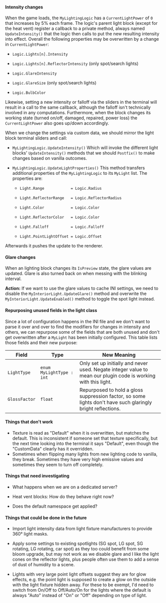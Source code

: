 #### Intensity changes

When the game loads, the `MyLightingLogic` has a `CurrentLightPower` of `0` that increases by 5% each frame. The logic's parent light block (except for the heat vent) register a callback to a private method, always named `UpdateIntensity()` that the logic then calls to put the new resulting intensity into effect.
Overall the following properties may be overwritten by a change in `CurrentLightPower`:

- `Logic.Lights[n].Intensity`

- `Logic.Lights[n].ReflectorIntensity` (only spot/search lights)

- `Logic.GlareIntensity`

- `Logic.GlareSize` (only spot/search lights)

- `Logic.BulbColor`

Likewise, setting a new intensity or falloff via the sliders in the terminal will result in a call to the same callback, although the falloff isn't technically involved in any computations. Furthermore, when the block changes its working state (turned on/off, damaged, repaired, power loss) the `CurrentLightPower` also goes up/down accordingly.

When we change the settings via custom data, we should mirror the light block terminal sliders and call:

- `MyLightingLogic.UpdateIntensity()`
  Which will invoke the different light blocks' `UpdateIntensity()` methods that we should `Postfix()` to make changes based on vanilla outcomes.

- `MyLightingLogic.UpdateLightProperties()`
  This method transfers additional properties of the `MyLightingLogic` to its `MyLight` list. The properties are:
  
  - `Light.Range            = Logic.Radius` 
  
  - `Light.ReflectorRange   = Logic.ReflectorRadius`
  
  - `Light.Color            = Logic.Color`
  
  - `Light.ReflectorColor   = Logic.Color`
  
  - `Light.Falloff          = Logic.Falloff`
  
  - `Light.PointLightOffset = Logic.Offset`

Afterwards it pushes the update to the renderer.

#### Glare changes

When an lighting block changes its `IsPreview` state, the glare values are updated. Glare is also turned back on when messing with the blinking interval.

**Action:** If we want to use the glare values to cache INI settings, we need to disable the `MyInteriorLight.UpdateGlare()` method and overwrite the `MyInteriorLight.UpdateEnabled()` method to toggle the spot light instead.

#### Repurposing unused fields in the light class

Since a lot of configuration happens in the INI file and we don't want to parse it over and over to find the modifiers for changes in intensity and others, we can repurpose some of the fields that are both unused and don't get overwritten after a `MyLight` has been initially configured. This table lists those fields and their new purpose:

| Field         | Type                     | New Meaning                                                                                                    |
| ------------- | ------------------------ | -------------------------------------------------------------------------------------------------------------- |
| `LightType`   | `enum MyLightType : int` | Only set up initially and never used. Negate integer value to mean our plugin code is working with this light. |
| `GlossFactor` | `float`                  | Repurposed to hold a gloss suppression factor, so some lights don't have such glaringly bright reflections.    |

#### Things that don't work

- Texture is read as "Default" when it is overwritten, but matches the default. This is inconsistent if someone set that texture specifically, but the next time looking into the terminal it says "Default", even though the "CustomData" clearly has it overridden.
- Sometimes when flipping many lights from new lighting code to vanilla, they break. Sometimes they have very high emissive values and sometimes they seem to turn off completely.

#### Things that need investigating

- What happens when we are on a dedicated server?

- Heat vent blocks: How do they behave right now?

- Does the default namespace get applied?

#### Things that could be done in the future

- Import light intensity data from light fixture manufacturers to provide 360° light masks.

- Apply some settings to existing spotlights (SG spot, LG spot, SG rotating, LG rotating, car spot) as they too could benefit from some bloom upgrade, but may not work as we disable glare and I like the light cones on the reflector lights, plus people often use them to add a sense of dust of humidity to a scene.

- Lights with very large point light offsets suggest they are for glow effects, e.g. the point light is supposed to create a glow on the outside with the light fixture hidden away. For these to be exempt, I'd need to switch from On/Off to Off/Auto/On for the lights where the default is always "Auto" instead of "On" or "Off" depending on type of light.
